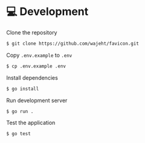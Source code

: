 # 💻 Development

Clone the repository

```bash
$ git clone https://github.com/wajeht/favicon.git
```

Copy `.env.example` to `.env`

```bash
$ cp .env.example .env
```

Install dependencies

```bash
$ go install
```

Run development server

```bash
$ go run .
```

Test the application

```bash
$ go test
```
